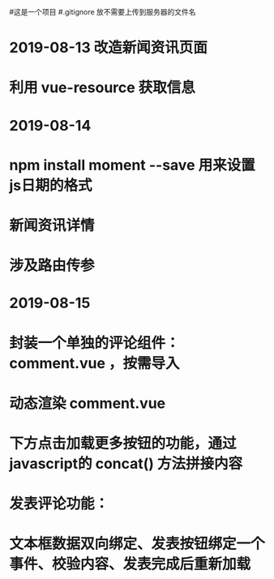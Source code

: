 #这是一个项目
#.gitignore 放不需要上传到服务器的文件名
# 2019-08-13 改造新闻资讯页面
# 利用 vue-resource 获取信息

# 2019-08-14 
# npm install moment --save  用来设置js日期的格式
# 新闻资讯详情
# 涉及路由传参

# 2019-08-15 
# 封装一个单独的评论组件：comment.vue ，按需导入
# 动态渲染 comment.vue
# 下方点击加载更多按钮的功能，通过javascript的  concat() 方法拼接内容
# 发表评论功能：
#    文本框数据双向绑定、发表按钮绑定一个事件、校验内容、发表完成后重新加载
# 
#
#
#
#
#
#
